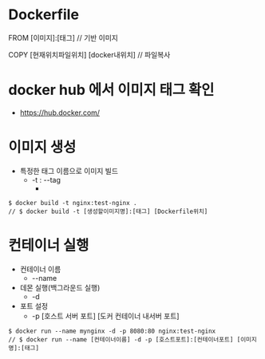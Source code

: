 # Dockerfile 
FROM [이미지]:[태그] // 기반 이미지 

COPY [현재위치파일위치] [docker내위치] // 파일복사

# docker hub 에서 이미지 태그 확인
* https://hub.docker.com/

# 이미지 생성
* 특정한 태그 이름으로 이미지 빌드
    * -t : --tag
        * [REPOSITORY]:[TAG]
```
$ docker build -t nginx:test-nginx .
// $ docker build -t [생성할이미지명]:[태그] [Dockerfile위치]
```

# 컨테이너 실행
* 컨테이너 이름
    * --name
* 데몬 실행(백그라운드 실행)
    * -d
* 포트 설정
    * -p [호스트 서버 포트] [도커 컨테이너 내서버 포트]
```
$ docker run --name mynginx -d -p 8080:80 nginx:test-nginx
// $ docker run --name [컨테이너이름] -d -p [호스트포트]:[컨테이너포트] [이미지명]:[태그]
```
